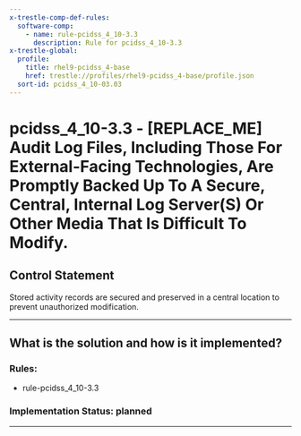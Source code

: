 ```yaml
---
x-trestle-comp-def-rules:
  software-comp:
    - name: rule-pcidss_4_10-3.3
      description: Rule for pcidss_4_10-3.3
x-trestle-global:
  profile:
    title: rhel9-pcidss_4-base
    href: trestle://profiles/rhel9-pcidss_4-base/profile.json
  sort-id: pcidss_4_10-03.03
---
```


# pcidss_4_10-3.3 - \[REPLACE_ME\] Audit Log Files, Including Those For External-Facing Technologies, Are Promptly Backed Up To A Secure, Central, Internal Log Server(S) Or Other Media That Is Difficult To Modify.

## Control Statement

Stored activity records are secured and preserved in a central location to prevent
unauthorized modification.

______________________________________________________________________

## What is the solution and how is it implemented?

<!-- For implementation status enter one of: implemented, partial, planned, alternative, not-applicable -->

<!-- Note that the list of rules under ### Rules: is read-only and changes will not be captured after assembly to JSON -->

<!-- Add control implementation description here for control: pcidss_4_10-3.3 -->

### Rules:

  - rule-pcidss_4_10-3.3

### Implementation Status: planned

______________________________________________________________________

